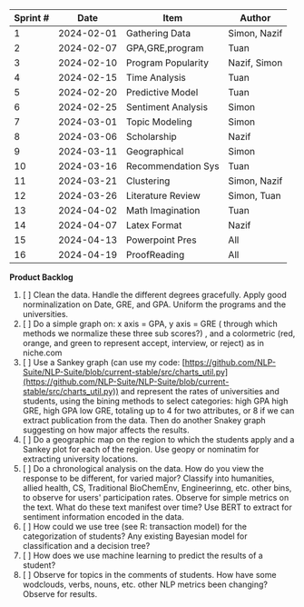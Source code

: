 | Sprint # | Date       | Item             |Author            |
|----------|------------|------------------|------------------|
| 1        | 2024-02-01 |Gathering Data    |Simon, Nazif      |
| 2        | 2024-02-07 |GPA,GRE,program   |Tuan              |
| 3        | 2024-02-10 |Program Popularity|Nazif, Simon      |
| 4        | 2024-02-15 |Time Analysis     |Tuan              |
| 5        | 2024-02-20 |Predictive Model  |Tuan              |
| 6        | 2024-02-25 |Sentiment Analysis|Simon             |
| 7        | 2024-03-01 |Topic Modeling    |Simon             |
| 8        | 2024-03-06 |Scholarship       |Nazif             |
| 9        | 2024-03-11 |Geographical      |Simon             |
| 10       | 2024-03-16 |Recommendation Sys|Tuan              |
| 11       | 2024-03-21 |Clustering        |Simon, Nazif      |
| 12       | 2024-03-26 |Literature Review |Simon, Tuan       |
| 13       | 2024-04-02 |Math Imagination  |Tuan              |
| 14       | 2024-04-07 |Latex Format      |Nazif             |
| 15       | 2024-04-13 |Powerpoint Pres   |All               |
| 16       | 2024-04-19 |ProofReading      |All               |

**Product Backlog**
1. [ ] Clean the data. Handle the different degrees gracefully. Apply good norminalization on Date, GRE, and GPA. Uniform the programs and the universities.
2. [ ] Do a simple graph on: x axis = GPA, y axis = GRE ( through which methods we normalize these three sub scores?) , and a colormetric (red, orange, and green to represent accept, interview, or reject) as in niche.com
3. [ ] Use a Sankey graph (can use my code: [https://github.com/NLP-Suite/NLP-Suite/blob/current-stable/src/charts_util.py](https://github.com/NLP-Suite/NLP-Suite/blob/current-stable/src/charts_util.py)) and represent the rates of universities and students, using the bining methods to select categories: high GPA high GRE, high GPA low GRE, totaling up to 4 for two attributes, or 8 if we can extract publication from the data. Then do another Snakey graph suggesting on how major affects the results.
4. [ ] Do a geographic map on the region to which the students apply and a Sankey plot for each of the region. Use geopy or nominatim for extracting university locations.
5. [ ] Do a chronological analysis on the data. How do you view the response to be different, for varied major? Classify into humanities, allied health, CS, Traditional BioChemEnv, Engineerinng, etc. other bins, to observe for users' participation rates. Observe for simple metrics on the text. What do these text manifest over time? Use BERT to extract for sentiment information encoded in the data.
6. [ ] How could we use tree (see R: transaction model) for the categorization of students? Any existing Bayesian model for classification and a decision tree?
7. [ ] How does we use machine learning to predict the results of a student?
8. [ ] Observe for topics in the comments of students. How have some wodclouds, verbs, nouns, etc. other NLP metrics been changing? Observe for results.
